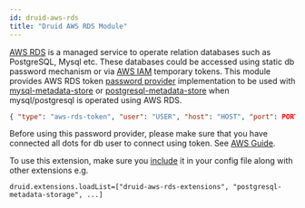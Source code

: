```yaml
---
id: druid-aws-rds
title: "Druid AWS RDS Module"
---
```


<!--
  ~ Licensed to the Apache Software Foundation (ASF) under one
  ~ or more contributor license agreements.  See the NOTICE file
  ~ distributed with this work for additional information
  ~ regarding copyright ownership.  The ASF licenses this file
  ~ to you under the Apache License, Version 2.0 (the
  ~ "License"); you may not use this file except in compliance
  ~ with the License.  You may obtain a copy of the License at
  ~
  ~   http://www.apache.org/licenses/LICENSE-2.0
  ~
  ~ Unless required by applicable law or agreed to in writing,
  ~ software distributed under the License is distributed on an
  ~ "AS IS" BASIS, WITHOUT WARRANTIES OR CONDITIONS OF ANY
  ~ KIND, either express or implied.  See the License for the
  ~ specific language governing permissions and limitations
  ~ under the License.
  -->

[AWS RDS](https://aws.amazon.com/rds/) is a managed service to operate relation databases such as PostgreSQL, Mysql etc. These databases could be accessed using static db password mechanism or via [AWS IAM](https://docs.aws.amazon.com/AmazonRDS/latest/UserGuide/UsingWithRDS.IAMDBAuth.html) temporary tokens. This module provides AWS RDS token [password provider](../../operations/password-provider.md) implementation to be used with [mysql-metadata-store](mysql.md) or [postgresql-metadata-store](postgresql.md) when mysql/postgresql is operated using AWS RDS.

```json
{ "type": "aws-rds-token", "user": "USER", "host": "HOST", "port": PORT, "region": "AWS_REGION" }
```

Before using this password provider, please make sure that you have connected all dots for db user to connect using token.
See [AWS Guide](https://docs.aws.amazon.com/AmazonRDS/latest/AuroraUserGuide/UsingWithRDS.IAMDBAuth.html).

To use this extension, make sure you [include](../../configuration/extensions.md#loading-extensions) it in your config file along with other extensions e.g.

```
druid.extensions.loadList=["druid-aws-rds-extensions", "postgresql-metadata-storage", ...]
```
